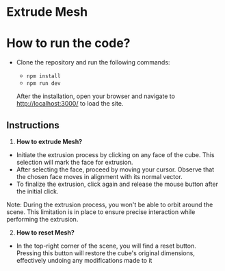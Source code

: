 # Extrude Mesh

# How to run the code?

* Clone the repository and run the following commands:

   - `npm install`
   - `npm run dev`

   After the installation, open your browser and navigate to [http://localhost:3000/](http://localhost:3000/) to load the site.

## Instructions

1. **How to extrude Mesh?**

- Initiate the extrusion process by clicking on any face of the cube. This selection will mark the face for extrusion.
- After selecting the face, proceed by moving your cursor. Observe that the chosen face moves in alignment with its normal vector.
- To finalize the extrusion, click again and release the mouse button after the initial click.

Note: During the extrusion process, you won't be able to orbit around the scene. This limitation is in place to ensure precise interaction while performing the extrusion.

2. **How to reset Mesh?**

- In the top-right corner of the scene, you will find a reset button. Pressing this button will restore the cube's original dimensions, effectively undoing any modifications made to it








